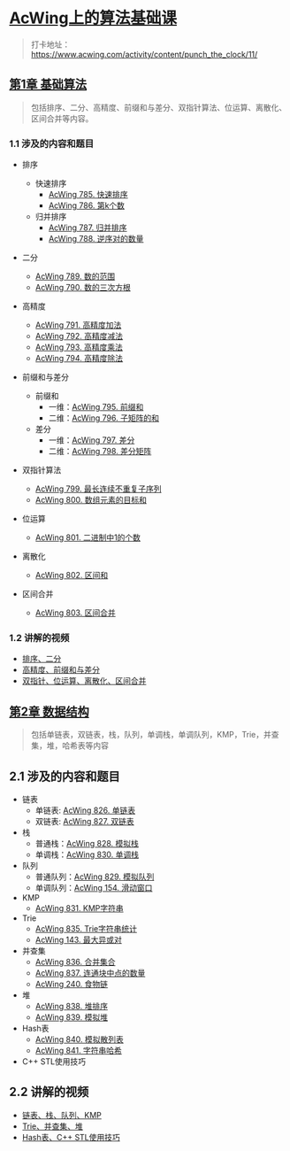 # [AcWing上的算法基础课](https://www.acwing.com/activity/content/11/)
> 打卡地址：https://www.acwing.com/activity/content/punch_the_clock/11/

## [第1章 基础算法](第01章_基础算法.md)
> 包括排序、二分、高精度、前缀和与差分、双指针算法、位运算、离散化、区间合并等内容。
### 1.1 涉及的内容和题目
+ 排序
  + 快速排序
    + [AcWing 785. 快速排序](https://www.acwing.com/problem/content/787/)
    + [AcWing 786. 第k个数](https://www.acwing.com/problem/content/788/)
  + 归并排序
    + [AcWing 787. 归并排序](https://www.acwing.com/problem/content/789/)
    + [AcWing 788. 逆序对的数量](https://www.acwing.com/problem/content/790/)

+ 二分
  + [AcWing 789. 数的范围](https://www.acwing.com/problem/content/791/)
  + [AcWing 790. 数的三次方根](https://www.acwing.com/problem/content/792/)

+ 高精度
  + [AcWing 791. 高精度加法](https://www.acwing.com/problem/content/793/)
  + [AcWing 792. 高精度减法](https://www.acwing.com/problem/content/794/)
  + [AcWing 793. 高精度乘法](https://www.acwing.com/problem/content/795/)
  + [AcWing 794. 高精度除法](https://www.acwing.com/problem/content/796/)

+ 前缀和与差分
  + 前缀和
    + 一维：[AcWing 795. 前缀和](https://www.acwing.com/problem/content/797/)
    + 二维：[AcWing 796. 子矩阵的和](https://www.acwing.com/problem/content/798/)
  + 差分
    + 一维：[AcWing 797. 差分](https://www.acwing.com/problem/content/799/)
    + 二维：[AcWing 798. 差分矩阵](https://www.acwing.com/problem/content/800/)

+ 双指针算法
  + [AcWing 799. 最长连续不重复子序列](https://www.acwing.com/problem/content/801/)
  + [AcWing 800. 数组元素的目标和](https://www.acwing.com/problem/content/802/)

+ 位运算
  + [AcWing 801. 二进制中1的个数](https://www.acwing.com/problem/content/803/)

+ 离散化
  + [AcWing 802. 区间和](https://www.acwing.com/problem/content/804/)
+ 区间合并
  + [AcWing 803. 区间合并](https://www.acwing.com/problem/content/805/)

### 1.2 讲解的视频
+ [排序、二分](https://www.acwing.com/video/10/)
+ [高精度、前缀和与差分](https://www.acwing.com/video/11/)
+ [双指针、位运算、离散化、区间合并](https://www.acwing.com/video/14/)

## [第2章 数据结构](第2章_数据结构.md)
> 包括单链表，双链表，栈，队列，单调栈，单调队列，KMP，Trie，并查集，堆，哈希表等内容

## 2.1 涉及的内容和题目
+ 链表
  + 单链表: [AcWing 826. 单链表](https://www.acwing.com/problem/content/828/)
  + 双链表: [AcWing 827. 双链表](https://www.acwing.com/problem/content/829/)
+ 栈
  + 普通栈：[AcWing 828. 模拟栈](https://www.acwing.com/problem/content/830/)
  + 单调栈：[AcWing 830. 单调栈](https://www.acwing.com/problem/content/832/)
+ 队列
  + 普通队列：[AcWing 829. 模拟队列](https://www.acwing.com/problem/content/831)
  + 单调队列：[AcWing 154. 滑动窗口](https://www.acwing.com/problem/content/156)
+ KMP
  + [AcWing 831. KMP字符串](https://www.acwing.com/problem/content/833)
+ Trie
  + [AcWing 835. Trie字符串统计](https://www.acwing.com/problem/content/837)
  + [AcWing 143. 最大异或对](https://www.acwing.com/problem/content/145)
+ 并查集
  + [AcWing 836. 合并集合](https://www.acwing.com/problem/content/838)
  + [AcWing 837. 连通块中点的数量](https://www.acwing.com/problem/content/839)
  + [AcWing 240. 食物链](https://www.acwing.com/problem/content/242)
+ 堆
  + [AcWing 838. 堆排序](https://www.acwing.com/problem/content/840)
  + [AcWing 839. 模拟堆](https://www.acwing.com/problem/content/841)
+ Hash表
  + [AcWing 840. 模拟散列表](https://www.acwing.com/problem/content/842)
  + [AcWing 841. 字符串哈希](https://www.acwing.com/problem/content/843)
+ C++ STL使用技巧

## 2.2 讲解的视频
+ [链表、栈、队列、KMP](https://www.acwing.com/video/15/)
+ [Trie、并查集、堆](https://www.acwing.com/video/17/)
+ [Hash表、C++ STL使用技巧](https://www.acwing.com/video/20/)